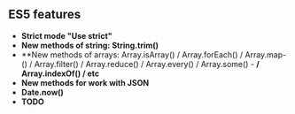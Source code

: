## ES5 features
- **Strict mode "Use strict"**
- **New methods of string: String.trim()**
- **New methods of arrays: Array.isArray() / Array.forEach() / Array.map-() / Array.filter() / Array.reduce() / Array.every() / Array.some() - **/ Array.indexOf() / etc**
- **New methods for work with JSON**
- **Date.now()**
- **TODO**